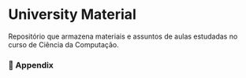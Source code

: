 
# University Material


Repositório que armazena materiais e assuntos de aulas estudadas no curso de Ciência da Computação.

### 📖 Appendix
